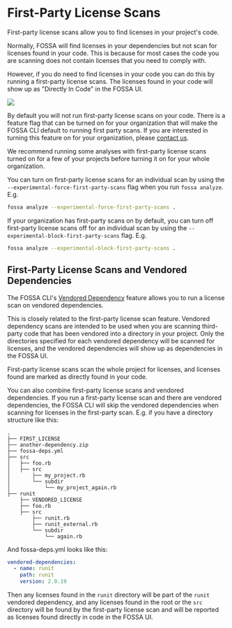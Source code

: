 # First-Party License Scans

First-party license scans allow you to find licenses in your project's code.

Normally, FOSSA will find licenses in your dependencies but not scan for licenses found in your code. This is because for most cases the code you are scanning does not contain licenses that you need to comply with.

However, if you do need to find licenses in your code you can do this by running a first-party license scans. The licenses found in your code will show up as "Directly In Code" in the FOSSA UI.

![](./assets/first-party-scan-directly-in-code.png)

By default you will not run first-party license scans on your code. There is a feature flag that can be turned on for your organization that will make the FOSSA CLI default to running first party scans. If you are interested in turning this feature on for your organization, please [contact us](https://support.fossa.com).

We recommend running some analyses with first-party license scans turned on for a few of your projects before turning it on for your whole organization.

You can turn on first-party license scans for an individual scan by using the `--experimental-force-first-party-scans` flag when you run `fossa analyze`. E.g.

```bash
fossa analyze --experimental-force-first-party-scans .
```

If your organization has first-party scans on by default, you can turn off first-party license scans off for an individual scan by using the `--experimental-block-first-party-scans` flag. E.g.

```bash
fossa analyze --experimental-block-first-party-scans .
```

## First-Party License Scans and Vendored Dependencies

The FOSSA CLI's [Vendored Dependency](./vendored-dependencies.md) feature allows you to run a license scan on vendored dependencies.

This is closely related to the first-party license scan feature. Vendored dependency scans are intended to be used when you are scanning third-party code that has been vendored into a directory in your project. Only the directories specified for each vendored dependency will be scanned for licenses, and the vendored dependencies will show up as dependencies in the FOSSA UI.

First-party license scans scan the whole project for licenses, and licenses found are marked as directly found in your code.

You can also combine first-party license scans and vendored dependencies. If you run a first-party license scan and there are vendored dependencies, the FOSSA CLI will skip the vendored dependencies when scanning for licenses in the first-party scan. E.g. if you have a directory structure like this:

```
.
├── FIRST_LICENSE
├── another-dependency.zip
├── fossa-deps.yml
├── src
│   ├── foo.rb
│   ├── src
│       ├── my_project.rb
│       └── subdir
│           └── my_project_again.rb
├── runit
    ├── VENDORED_LICENSE
    ├── foo.rb
    ├── src
        ├── runit.rb
        ├── runit_external.rb
        └── subdir
            └── again.rb
```

And fossa-deps.yml looks like this:

```yaml
vendored-dependencies:
  - name: runit
    path: runit
    version: 2.0.19
```

Then any licenses found in the `runit` directory will be part of the `runit` vendored dependency, and any licenses found in the root or the `src` directory will be found by the first-party license scan and will be reported as licenses found directly in code in the FOSSA UI.
